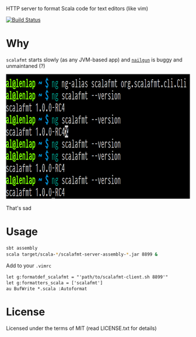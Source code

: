 HTTP server to format Scala code for text editors (like vim)

[![Build Status](https://api.travis-ci.org/alopatindev/scalafmt-server.svg?branch=master)](https://travis-ci.org/alopatindev/scalafmt-server)

# Why
`scalafmt` starts slowly (as any JVM-based app) and [`nailgun`](http://scalameta.org/scalafmt/#Nailgun) is buggy and unmaintaned (?)

<p align="center"><img src="https://raw.githubusercontent.com/alopatindev/assets/master/weird-ng-behavior.png" width="838" height="340"></p>

That's sad

# Usage
```sh
sbt assembly
scala target/scala-*/scalafmt-server-assembly-*.jar 8899 &
```

Add to your `.vimrc`
```viml
let g:formatdef_scalafmt = "'path/to/scalafmt-client.sh 8899'"
let g:formatters_scala = ['scalafmt']
au BufWrite *.scala :Autoformat
```

# License
Licensed under the terms of MIT (read LICENSE.txt for details)
